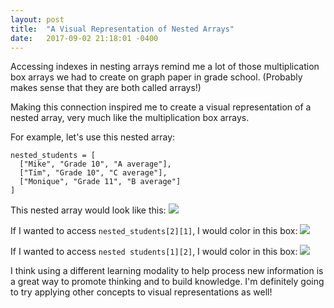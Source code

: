 ```yaml
---
layout: post
title:  "A Visual Representation of Nested Arrays"
date:   2017-09-02 21:18:01 -0400
---
```



Accessing indexes in nesting arrays remind me a lot of those multiplication box arrays we had to create on graph paper in grade school. (Probably makes sense that they are both called arrays!)

Making this connection inspired me to create a visual representation of a nested array, very much like the multiplication box arrays.

For example, let's use this nested array:
```
nested_students = [
  ["Mike", "Grade 10", "A average"],
  ["Tim", "Grade 10", "C average"],
  ["Monique", "Grade 11", "B average"]
]
```

This nested array would look like this:
![](https://i.imgur.com/wy7VZa1.png)

If I wanted to access `nested_students[2][1]`, I would color in this box:
![](https://i.imgur.com/ETwLEWg.png)

If I wanted to access `nested students[1][2]`, I would color in this box:
![](https://i.imgur.com/GIHCuR5.png)

I think using a different learning modality to help process new information is a great way to promote thinking and to build knowledge. I'm definitely going to try applying other concepts to visual representations as well!
